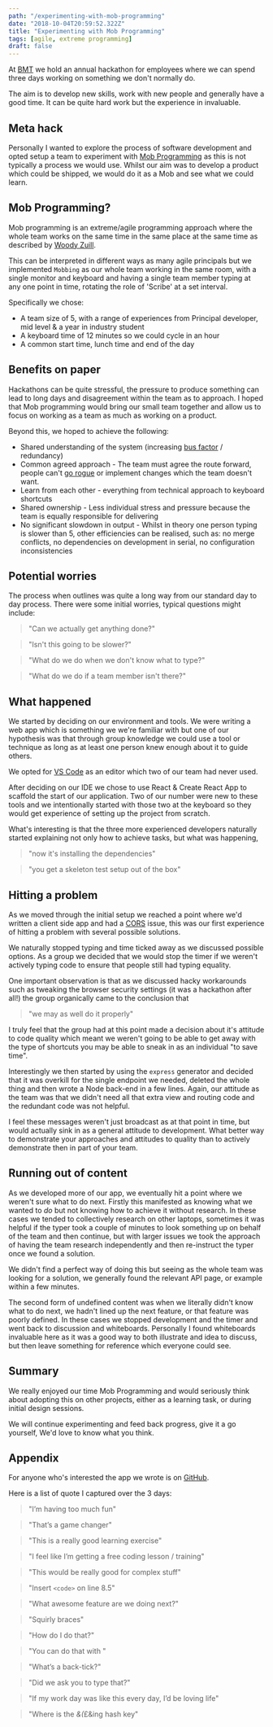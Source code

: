 ```yaml
---
path: "/experimenting-with-mob-programming"
date: "2018-10-04T20:59:52.322Z"
title: "Experimenting with Mob Programming"
tags: [agile, extreme programming]
draft: false
---
```


At [BMT](https://www.bmt.org/) we hold an annual hackathon for employees where we can spend three days working on something we don't normally do.

The aim is to develop new skills, work with new people and generally have a good time. It can be quite hard work but the experience in invaluable.

## Meta hack

Personally I wanted to explore the process of software development and opted setup a team to experiment with [Mob Programming](https://en.wikipedia.org/wiki/Mob_programming) as this is not typically a process we would use. Whilst our aim was to develop a product which could be shipped, we would do it as a Mob and see what we could learn.

## Mob Programming?

Mob programming is an extreme/agile programming approach where the whole team works on the same time in the same place at the same time as described by [Woody Zuill](https://www.youtube.com/watch?v=SHOVVnRB4h0).

This can be interpreted in different ways as many agile principals but we implemented `Mobbing` as our whole team working in the same room, with a single monitor and keyboard and having a single team member typing at any one point in time, rotating the role of 'Scribe' at a set interval.

Specifically we chose:

- A team size of 5, with a range of experiences from Principal developer, mid level & a year in industry student
- A keyboard time of 12 minutes so we could cycle in an hour
- A common start time, lunch time and end of the day

## Benefits on paper

Hackathons can be quite stressful, the pressure to produce something can lead to long days and disagreement within the team as to approach. I hoped that Mob programming would bring our small team together and allow us to focus on working as a team as much as working on a product.

Beyond this, we hoped to achieve the following:

- Shared understanding of the system (increasing [bus factor](https://en.wikipedia.org/wiki/Bus_factor) / redundancy)
- Common agreed approach - The team must agree the route forward, people can't [go rogue](https://www.merriam-webster.com/words-at-play/were-going-rogue) or implement changes which the team doesn't want.
- Learn from each other - everything from technical approach to keyboard shortcuts
- Shared ownership - Less individual stress and pressure because the team is equally responsible for delivering
- No significant slowdown in output - Whilst in theory one person typing is slower than 5, other efficiencies can be realised, such as: no merge conflicts, no dependencies on development in serial, no configuration inconsistencies

## Potential worries

The process when outlines was quite a long way from our standard day to day process. There were some initial worries, typical questions might include:

> "Can we actually get anything done?"

> "Isn't this going to be slower?"

> "What do we do when we don't know what to type?"

> "What do we do if a team member isn't there?"

## What happened

We started by deciding on our environment and tools. We were writing a web app which is something we we're familiar with but one of our hypothesis was that through group knowledge we could use a tool or technique as long as at least one person knew enough about it to guide others.

We opted for [VS Code](https://code.visualstudio.com/) as an editor which two of our team had never used.

After deciding on our IDE we chose to use React & Create React App to scaffold the start of our application. Two of our number were new to these tools and we intentionally started with those two at the keyboard so they would get experience of setting up the project from scratch.

What's interesting is that the three more experienced developers naturally started explaining not only how to achieve tasks, but what was happening,

> "now it's installing the dependencies"

>  "you get a skeleton test setup out of the box"

## Hitting a problem

As we moved through the initial setup we reached a point where we'd written a client side app and had a [CORS](https://developer.mozilla.org/en-US/docs/Web/HTTP/CORS) issue, this was our first experience of hitting a problem with several possible solutions.

We naturally stopped typing and time ticked away as we discussed possible options. As a group we decided that we would stop the timer if we weren't actively typing code to ensure that people still had typing equality.

One important observation is that as we discussed hacky workarounds such as tweaking the browser security settings (it was a hackathon after all!) the group organically came to the conclusion that

>"we may as well do it properly"

 I truly feel that the group had at this point made a decision about it's attitude to code quality which meant we weren't going to be able to get away with the type of shortcuts you may be able to sneak in as an individual "to save time".

Interestingly we then started by using the `express` generator and decided that it was overkill for the single endpoint we needed, deleted the whole thing and then wrote a Node back-end in a few lines. Again, our attitude as the team was that we didn't need all that extra view and routing code and the redundant code was not helpful.

I feel these messages weren't just broadcast as at that point in time, but would actually sink in as a general attitude to development. What better way to demonstrate your approaches and attitudes to quality than to actively demonstrate then in part of your team.

## Running out of content

As we developed more of our app, we eventually hit a point where we weren't sure what to do next. Firstly this manifested as knowing what we wanted to *do* but not knowing how to achieve it without research. In these cases we tended to collectively research on other laptops, sometimes it was helpful if the typer took a couple of minutes to look something up on behalf of the team and then continue, but with larger issues we took the approach of having the team research independently and then re-instruct the typer once we found a solution.

We didn't find a perfect way of doing this but seeing as the whole team was looking for a solution, we generally found the relevant API page, or example within a few minutes.

The second form of undefined content was when we literally didn't know what to do next, we hadn't lined up the next feature, or that feature was poorly defined. In these cases we stopped development and the timer and went back to discussion and whiteboards.
Personally I found whiteboards invaluable here as it was a good way to both illustrate and idea to discuss, but then leave something for reference which everyone could see.

## Summary

We really enjoyed our time Mob Programming and would seriously think about adopting this on other projects, either as a learning task, or during initial design sessions.

We will continue experimenting and feed back progress, give it a go yourself, We'd love to know what you think.

## Appendix

For anyone who's interested the app we wrote is on [GitHub](https://github.com/bmtwebdevs/tradeoff).

Here is a list of quote I captured over the 3 days:

> "I’m  having  too  much  fun"

> "That’s  a  game  changer"

>"This  is  a  really  good  learning  exercise"

> "I  feel  like  I’m  getting  a  free  coding  lesson  /  training"

> "This  would  be  really  good  for  complex  stuff"

> "Insert  `<code>`  on  line  8.5"

> "What  awesome  feature  are  we  doing  next?"

> "Squirly  braces"

> "How  do  I  do  that?"

> "You  can  do  that  with  <shortcut>"

> "What’s  a  back-tick?"

> "Did  we  ask  you  to  type  that?"

> "If  my  work  day  was  like  this  every  day,  I’d  be  loving  life"

> "Where  is  the  *&(*£&ing  hash  key"
